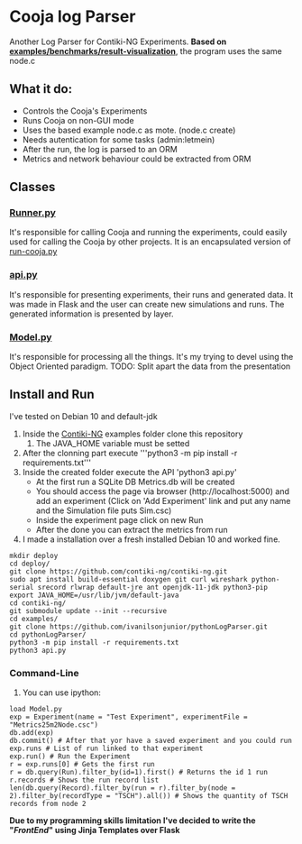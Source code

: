 # Cooja log Parser

Another Log Parser for Contiki-NG Experiments.
**Based on [examples/benchmarks/result-visualization](https://github.com/contiki-ng/contiki-ng/tree/develop/examples/benchmarks/result-visualization)**, the program uses the same node.c

## What it do:
- Controls the Cooja's Experiments
- Runs Cooja on non-GUI mode
- Uses the based example node.c as mote. (node.c create)
- Needs autentication for some tasks (admin:letmein)
- After the run, the log is parsed to an ORM
- Metrics and network behaviour could be extracted from ORM

## Classes
### [Runner.py](https://github.com/ivanilsonjunior/pythonLogParser/blob/main/Runner.py)
It's responsible for calling Cooja and running the experiments, could easily used for calling the Cooja by other projects. It is an encapsulated version of [run-cooja.py](https://github.com/contiki-ng/contiki-ng/blob/develop/examples/benchmarks/result-visualization/run-cooja.py)
### [api.py](https://github.com/ivanilsonjunior/pythonLogParser/blob/main/api.py)
It's responsible for presenting experiments, their runs and generated data. It was made in Flask and the user can create new simulations and runs. The generated information is presented by layer.
### [Model.py](https://github.com/ivanilsonjunior/pythonLogParser/blob/main/Model.py)
It's responsible for processing all the things. It's my trying to devel using the Object Oriented paradigm.
TODO: Split apart the data from the presentation

## Install and Run

I've tested on Debian 10 and default-jdk

1. Inside the [Contiki-NG](https://github.com/contiki-ng/contiki-ng) examples folder clone this repository
   1. The JAVA_HOME variable must be setted
2. After the clonning part execute '''python3 -m pip install -r requirements.txt'''
3. Inside the created folder execute the API 'python3 api.py'
   - At the first run a SQLite DB Metrics.db will be created
   - You should access the page via browser (http://localhost:5000) and add an experiment (Click on 'Add Experiment' link and put any name and the Simulation file puts Sim.csc)
   - Inside the experiment page click on new Run
   - After the done you can extract the metrics from run
 4. I made a installation over a fresh installed Debian 10 and worked fine.
   ```
   mkdir deploy
   cd deploy/
   git clone https://github.com/contiki-ng/contiki-ng.git
   sudo apt install build-essential doxygen git curl wireshark python-serial srecord rlwrap default-jre ant openjdk-11-jdk python3-pip
   export JAVA_HOME=/usr/lib/jvm/default-java
   cd contiki-ng/
   git submodule update --init --recursive
   cd examples/
   git clone https://github.com/ivanilsonjunior/pythonLogParser.git
   cd pythonLogParser/
   python3 -m pip install -r requirements.txt
   python3 api.py
   ```
 
 ### Command-Line
 1. You can use ipython:
   ```
   load Model.py
   exp = Experiment(name = "Test Experiment", experimentFile = "Metrics25m2Node.csc")
   db.add(exp)
   db.commit() # After that yor have a saved experiment and you could run
   exp.runs # List of run linked to that experiment
   exp.run() # Run the Experiment
   r = exp.runs[0] # Gets the first run
   r = db.query(Run).filter_by(id=1).first() # Returns the id 1 run
   r.records # Shows the run record list
   len(db.query(Record).filter_by(run = r).filter_by(node = 2).filter_by(recordType = "TSCH").all()) # Shows the quantity of TSCH records from node 2
   ```


**Due to my programming skills limitation I've decided to write the "_FrontEnd_" using Jinja Templates over Flask**
